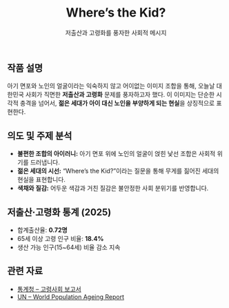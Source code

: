 
</head>
<body>

<header>
  <h1>Where’s the Kid?</h1>
  <p>저출산과 고령화를 풍자한 사회적 메시지</p>
</header>

<main class="container">
  <section>
    <h2>작품 설명</h2>
    <p>
      아기 면포와 노인의 얼굴이라는 익숙하지 않고 어이없는 이미지 조합을 통해, 오늘날 대한민국 사회가 직면한 <strong>저출산과 고령화</strong> 문제를 풍자하고자 했다. 
      이 이미지는 단순한 시각적 충격을 넘어서, <strong>젊은 세대가 아이 대신 노인을 부양하게 되는 현실</strong>을 상징적으로 표현한다.
    </p>
  </section>

  <section>
    <h2>의도 및 주제 분석</h2>
    <ul>
      <li><strong>불편한 조합의 아이러니:</strong> 아기 면포 위에 노인의 얼굴이 얹힌 낯선 조합은 사회적 위기를 드러냅니다.</li>
      <li><strong>젊은 세대의 시선:</strong> “Where’s the Kid?”이라는 질문을 통해 무게를 짊어진 세대의 현실을 표현합니다.</li>
      <li><strong>색채와 질감:</strong> 어두운 색감과 거친 질감은 불안정한 사회 분위기를 반영합니다.</li>
    </ul>
  </section>

  <section>
    <h2>저출산·고령화 통계 (2025)</h2>
    <ul>
      <li>합계출산율: <strong>0.72명</strong></li>
      <li>65세 이상 고령 인구 비율: <strong>18.4%</strong></li>
      <li>생산 가능 인구(15~64세) 비율 감소 지속</li>
    </ul>
  </section>

  <section>
    <h2>관련 자료</h2>
    <ul>
      <li><a href="https://kostat.go.kr" target="_blank">통계청 – 고령사회 보고서</a></li>
      <li><a href="https://www.un.org/en/development/desa/population/theme/ageing" target="_blank">UN – World Population Ageing Report</a></li>
    </ul>
  </section>
</main>

</body>
</html>
